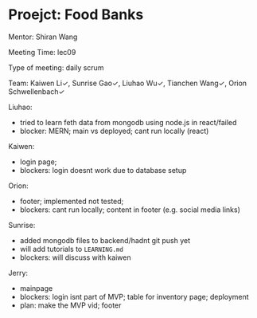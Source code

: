 # Proejct: Food Banks

Mentor: Shiran Wang

Meeting Time: lec09

Type of meeting: daily scrum

Team: Kaiwen Li✓, Sunrise Gao✓, Liuhao Wu✓, Tianchen Wang✓, Orion Schwellenbach✓

Liuhao:
- tried to learn feth data from mongodb using node.js in react/failed
- blocker: MERN; main vs deployed; cant run locally (react)

Kaiwen:
- login page; 
- blockers: login doesnt work due to database setup

Orion:
- footer; implemented not tested;
- blockers: cant run locally; content in footer (e.g. social media links)

Sunrise:
- added mongodb files to backend/hadnt git push yet
- will add tutorials to `LEARNING.md`
- blockers: will discuss with kaiwen

Jerry:
- mainpage
- blockers: login isnt part of MVP; table for inventory page; deployment
- plan: make the MVP vid; footer
